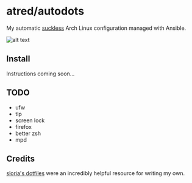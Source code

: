 # atred/autodots
My automatic [suckless](https://suckless.org) Arch Linux configuration managed with Ansible.

![alt text](https://raw.githubusercontent.com/atred/autodots/master/logo.png "bad joke, nothing to see here")

## Install
Instructions coming soon...

## TODO
 - ufw
 - tlp
 - screen lock
 - firefox
 - better zsh
 - mpd

## Credits
[sloria's dotfiles](https://github.com/sloria/dotfiles) were an incredibly helpful resource for writing my own.

